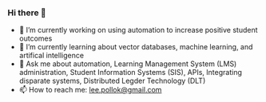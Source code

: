 ### Hi there 👋

<!--
**gamilu/gamilu** is a ✨ _special_ ✨ repository because its `README.md` (this file) appears on your GitHub profile.

Here are some ideas to get you started:
-->
- 🔭 I’m currently working on using automation to increase positive student outcomes
- 🌱 I’m currently learning about vector databases, machine learning, and artifical intelligence
- 💬 Ask me about automation, Learning Management System (LMS) administration, Student Information Systems (SIS), APIs, Integrating disparate systems, Distributed Legder Technology (DLT)
- 📫 How to reach me: lee.pollok@gmail.com
